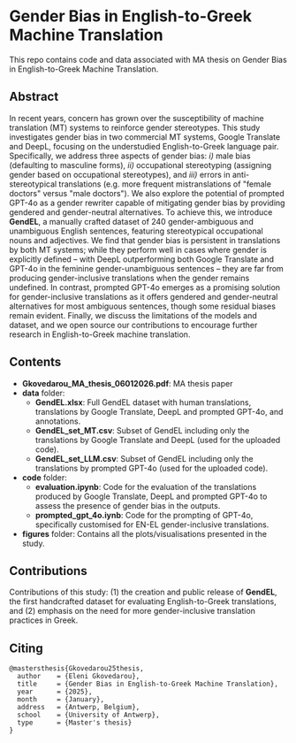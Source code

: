 # Gender Bias in English-to-Greek Machine Translation

This repo contains code and data associated with MA thesis on Gender Bias in English-to-Greek Machine Translation.

## Abstract
In recent years, concern has grown over the susceptibility of machine translation (MT) systems to reinforce gender stereotypes. This study investigates gender bias in two commercial MT systems, Google Translate and DeepL, focusing on the understudied English-to-Greek language pair. Specifically, we address three aspects of gender bias: _i)_ male bias (defaulting to masculine forms), _ii)_ occupational stereotyping (assigning gender based on occupational stereotypes), and _iii)_ errors in anti-stereotypical translations (e.g. more frequent mistranslations of "female doctors" versus "male doctors"). We also explore the potential of prompted GPT-4o as a gender rewriter capable of mitigating gender bias by providing gendered and gender-neutral alternatives. To achieve this, we introduce **GendEL**, a manually crafted dataset of 240 gender-ambiguous and unambiguous English sentences, featuring stereotypical occupational nouns and adjectives. We find that gender bias is persistent in translations by both MT systems; while they perform well in cases where gender is explicitly defined – with DeepL outperforming both Google Translate and GPT-4o in the feminine gender-unambiguous sentences – they are far from producing gender-inclusive translations when the gender remains undefined. In contrast, prompted GPT-4o emerges as a promising solution for gender-inclusive translations as it offers gendered and gender-neutral alternatives for most ambiguous sentences, though some residual biases remain evident. Finally, we discuss the limitations of the models and dataset, and we open source our contributions to encourage further research in English-to-Greek machine translation.

## Contents
* **Gkovedarou_MA_thesis_06012026.pdf**: MA thesis paper
* **data** folder:
    - **GendEL.xlsx**: Full GendEL dataset with human translations, translations by Google Translate, DeepL and prompted GPT-4o, and annotations.
    - **GendEL_set_MT.csv**: Subset of GendEL including only the translations by Google Translate and DeepL (used for the uploaded code).
    - **GendEL_set_LLM.csv**: Subset of GendEL including only the translations by prompted GPT-4o (used for the uploaded code). 
* **code** folder:
    - **evaluation.ipynb**: Code for the evaluation of the translations produced by Google Translate, DeepL and prompted GPT-4o to assess the presence of gender bias in the outputs.
    - **prompted_gpt_4o.iynb**: Code for the prompting of GPT-4o, specifically customised for EN-EL gender-inclusive translations.
* **figures** folder: Contains all the plots/visualisations presented in the study.
    
## Contributions
Contributions of this study: (1) the creation and public release of **GendEL**, the first handcrafted dataset for evaluating English-to-Greek translations, and (2) emphasis on the need for more gender-inclusive translation practices in Greek.

## Citing
```
@mastersthesis{Gkovedarou25thesis,
  author    = {Eleni Gkovedarou},
  title     = {Gender Bias in English-to-Greek Machine Translation},
  year      = {2025},
  month     = {January},
  address   = {Antwerp, Belgium},
  school    = {University of Antwerp},
  type      = {Master's thesis}
}
```
